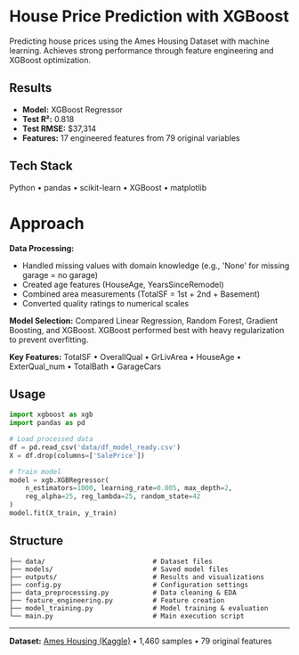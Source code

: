 # House Price Prediction with XGBoost

Predicting house prices using the Ames Housing Dataset with machine learning. Achieves strong performance through feature engineering and XGBoost optimization.

## Results
- **Model:** XGBoost Regressor
- **Test R²:** 0.818
- **Test RMSE:** $37,314
- **Features:** 17 engineered features from 79 original variables

##  Tech Stack
Python • pandas • scikit-learn • XGBoost • matplotlib

# Approach

**Data Processing:**
- Handled missing values with domain knowledge (e.g., 'None' for missing garage = no garage)
- Created age features (HouseAge, YearsSinceRemodel)
- Combined area measurements (TotalSF = 1st + 2nd + Basement)
- Converted quality ratings to numerical scales

**Model Selection:**
Compared Linear Regression, Random Forest, Gradient Boosting, and XGBoost. XGBoost performed best with heavy regularization to prevent overfitting.

**Key Features:**
TotalSF • OverallQual • GrLivArea • HouseAge • ExterQual_num • TotalBath • GarageCars

## Usage

```python
import xgboost as xgb
import pandas as pd

# Load processed data
df = pd.read_csv('data/df_model_ready.csv')
X = df.drop(columns=['SalePrice'])

# Train model
model = xgb.XGBRegressor(
    n_estimators=1000, learning_rate=0.005, max_depth=2,
    reg_alpha=25, reg_lambda=25, random_state=42
)
model.fit(X_train, y_train)
```

## Structure
```
├── data/                           # Dataset files
├── models/                         # Saved model files
├── outputs/                        # Results and visualizations
├── config.py                       # Configuration settings
├── data_preprocessing.py           # Data cleaning & EDA
├── feature_engineering.py          # Feature creation
├── model_training.py               # Model training & evaluation
└── main.py                         # Main execution script
```

---
**Dataset:** [Ames Housing (Kaggle)](https://www.kaggle.com/c/house-prices-advanced-regression-techniques) • 1,460 samples • 79 original features
